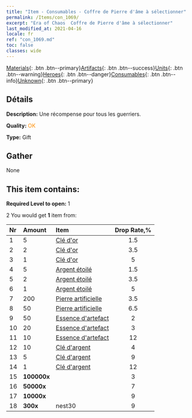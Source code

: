 ```yaml
---
title: "Item - Consumables - Coffre de Pierre d'âme à sélectionner"
permalink: /Items/con_1069/
excerpt: "Era of Chaos  Coffre de Pierre d'âme à sélectionner"
last_modified_at: 2021-04-16
locale: fr
ref: "con_1069.md"
toc: false
classes: wide
---
```

 [Materials](/fr/Items/){: .btn .btn--primary}[Artifacts](/fr/Items/Artifacts/){: .btn .btn--success}[Units](/fr/Items/Units/){: .btn .btn--warning}[Heroes](/fr/Items/Heroes/){: .btn .btn--danger}[Consumables](/fr/Items/Consumables/){: .btn .btn--info}[Unknown](/fr/Items/Unknown/){: .btn .btn--primary}

## Détails
 **Description:** Une récompense pour tous les guerriers.

 **Quality:** <span style="color: #FF8C00">OK</span>

 **Type:** Gift

## Gather

  None

## This item contains:

 **Required Level to open:** 1

 2 You would get **1** item  from:

  | Nr | Amount |     Item    | Drop Rate,% |
  |:---|:-------|:------------|:---------:|
  | 1 | 5 | [Clé d'or](/fr/Items/con_783/) | 1.5 | 
  | 2 | 2 | [Clé d'or](/fr/Items/con_783/) | 3.5 | 
  | 3 | 1 | [Clé d'or](/fr/Items/con_783/) | 5 | 
  | 4 | 5 | [Argent étoilé](/fr/Items/con_969/) | 1.5 | 
  | 5 | 2 | [Argent étoilé](/fr/Items/con_969/) | 3.5 | 
  | 6 | 1 | [Argent étoilé](/fr/Items/con_969/) | 5 | 
  | 7 | 200 | [Pierre artificielle](/fr/Items/art_188/) | 3.5 | 
  | 8 | 50 | [Pierre artificielle](/fr/Items/art_188/) | 6.5 | 
  | 9 | 50 | [Essence d'artefact](/fr/Items/con_761/) | 2 | 
  | 10 | 20 | [Essence d'artefact](/fr/Items/con_761/) | 3 | 
  | 11 | 10 | [Essence d'artefact](/fr/Items/con_761/) | 12 | 
  | 12 | 10 | [Clé d'argent](/fr/Items/con_693/) | 4 | 
  | 13 | 5 | [Clé d'argent](/fr/Items/con_693/) | 9 | 
  | 14 | 1 | [Clé d'argent](/fr/Items/con_693/) | 12 | 
  | 15 |  **100000x** | <i class="fas fa-coins"/> | 3 | 
  | 16 |  **50000x** | <i class="fas fa-coins"/> | 7 | 
  | 17 |  **10000x** | <i class="fas fa-coins"/> | 9 | 
  | 18 |  **300x** | nest30 | 9 | 
